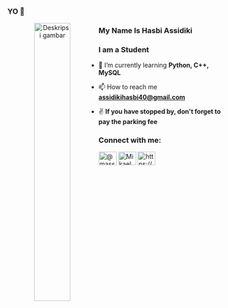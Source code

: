 ### YO 👋

<p align="center">
  <img src="https://encrypted-tbn0.gstatic.com/images?q=tbn:ANd9GcRVTSFTm5-c2PaGI-jK6Cp5qR1u25fxrKFF5SBlsZLb6Fdg1anlCGpXoL10GpRgZesDafY&usqp=CAU" alt="Deskripsi gambar" width="40%" align="left">
<h3 align="left">My Name Is Hasbi Assidiki</h3>
<h3 align="left">I am a Student</h3>  


- 🌱 I’m currently learning **Python, C++, MySQL**

- 📫 How to reach me **assidikihasbi40@gmail.com**

- ✌️ **If you have stopped by, don't forget to pay the parking fee**

<h3 align="left">Connect with me:</h3>
<p align="left">
<a href="https://www.instagram.com/hasbi_assdiki/" target="blank"><img align="center" src="https://raw.githubusercontent.com/rahuldkjain/github-profile-readme-generator/master/src/images/icons/Social/instagram.svg" alt="@massa_gakenal" height="30" width="40" /></a>
<a href="https://facebook.gg/Hasbi (Pendol)" target="blank"><img align="center" src="https://raw.githubusercontent.com/rahuldkjain/github-profile-readme-generator/master/src/images/icons/Social/facebook.svg" alt="Mikael Rivaldo" height="30" width="40" /></a>
<a href="https://whatsapp.gg/https://wa.me/081617248312" target="blank"><img align="center" src="https://raw.githubusercontent.com/rahuldkjain/github-profile-readme-generator/master/src/images/icons/Social/whatsapp.svg" alt="https://wa.me/089501443935" height="30" width="40" /></a>


</p>
